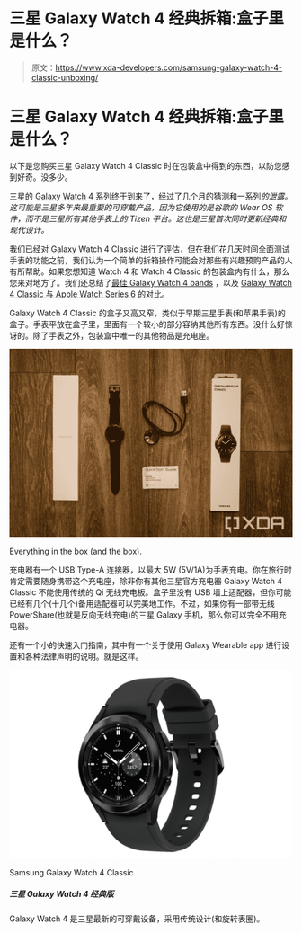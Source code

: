 # 三星 Galaxy Watch 4 经典拆箱:盒子里是什么？

> 原文：<https://www.xda-developers.com/samsung-galaxy-watch-4-classic-unboxing/>

# 三星 Galaxy Watch 4 经典拆箱:盒子里是什么？

以下是您购买三星 Galaxy Watch 4 Classic 时在包装盒中得到的东西，以防您感到好奇。没多少。

三星的 [Galaxy Watch 4](https://www.xda-developers.com/samsung-galaxy-watch-4/) 系列终于到来了，经过了几个月的猜测和一系列*的泄露。这可能是三星多年来最重要的可穿戴产品，因为它使用的是谷歌的 Wear OS 软件，而不是三星所有其他手表上的 Tizen 平台。这也是三星首次同时更新经典和现代设计。*

我们已经对 Galaxy Watch 4 Classic 进行了评估，但在我们花几天时间全面测试手表的功能之前，我们认为一个简单的拆箱操作可能会对那些有兴趣预购产品的人有所帮助。如果您想知道 Watch 4 和 Watch 4 Classic 的包装盒内有什么，那么您来对地方了。我们还总结了[最佳 Galaxy Watch 4 bands](https://www.xda-developers.com/best-galaxy-watch-4-bands/) ，以及 [Galaxy Watch 4 Classic 与 Apple Watch Series 6](https://www.xda-developers.com/samsung-galaxy-watch-4-classic-vs-apple-watch-6/) 的对比。

Galaxy Watch 4 Classic 的盒子又高又窄，类似于早期三星手表(和苹果手表)的盒子。手表平放在盒子里，里面有一个较小的部分容纳其他所有东西。没什么好惊讶的。除了手表之外，包装盒中唯一的其他物品是充电座。

 <picture>![Full unboxing photo, showing the original box, the watch, the charger, and the quick start guide](img/7245e8c4cd7766f04fb049ae275c83b0.png)</picture> 

Everything in the box (and the box).

充电器有一个 USB Type-A 连接器，以最大 5W (5V/1A)为手表充电。你在旅行时肯定需要随身携带这个充电座，除非你有其他三星官方充电器 Galaxy Watch 4 Classic 不能使用传统的 Qi 无线充电板。盒子里没有 USB 墙上适配器，但你可能已经有几个(十几个)备用适配器可以完美地工作。不过，如果你有一部带无线 PowerShare(也就是反向无线充电)的三星 Galaxy 手机，那么你可以完全不用充电器。

还有一个小的快速入门指南，其中有一个关于使用 Galaxy Wearable app 进行设置和各种法律声明的说明。就是这样。

 <picture>![Samsung's Galaxy Watch 4 Classic may be a year old now, but it still performs well and comes with a rotating bezel.](img/25cc9509ac08edacdf518a51f96f48fc.png)</picture> 

Samsung Galaxy Watch 4 Classic

##### 三星 Galaxy Watch 4 经典版

Galaxy Watch 4 是三星最新的可穿戴设备，采用传统设计(和旋转表圈)。